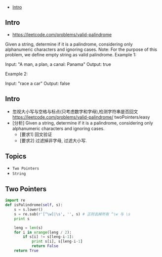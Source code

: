 - [Intro](#intro)

## Intro

- https://leetcode.com/problems/valid-palindrome

Given a string, determine if it is a palindrome, considering only alphanumeric characters and ignoring cases.
Note: For the purpose of this problem, we define empty string as valid palindrome.
Example 1:

Input: "A man, a plan, a canal: Panama"
Output: true

Example 2:

Input: "race a car"
Output: false



## Intro

- 忽视大小写与空格与标点(只考虑数字和字母),检测字符串是否回文 https://leetcode.com/problems/valid-palindrome/ twoPointers/easy
- [分析] Given a string, determine if it is a palindrome, considering only alphanumeric characters and ignoring cases.
  - [要求1] 回文验证
  - [要求2] 过滤掉非字母, 过滤大小写.





## Topics

- `Two Pointers`
- `String`


## Two Pointers

```py
import re
def isPalindrome(self, s):
    s = s.lower()
    s = re.sub(r'[^\w]|\s', '', s) # 正则去掉所有 ^\w 与 \s
    print s

    leng = len(s)
    for i in xrange(leng / 2):
        if s[i] != s[leng-i-1]:
            print s[i], s[leng-i-1]
            return False
    return True
```
